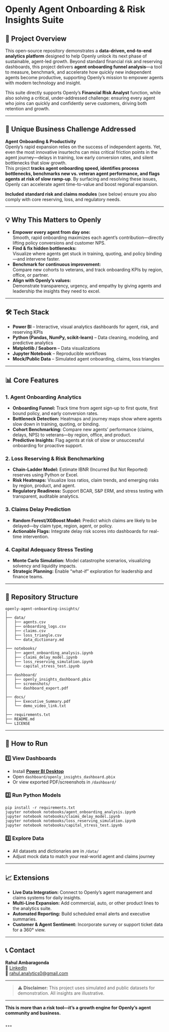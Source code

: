 
# Openly Agent Onboarding & Risk Insights Suite

## 📌 Project Overview

This open-source repository demonstrates a **data-driven, end-to-end analytics platform** designed to help Openly unlock its next phase of sustainable, agent-led growth. Beyond standard financial risk and reserving dashboards, this project delivers **agent onboarding funnel analysis**—a tool to measure, benchmark, and accelerate how quickly new independent agents become productive, supporting Openly’s mission to empower agents with modern technology and insight.

This suite directly supports Openly’s **Financial Risk Analyst** function, while also solving a critical, under-addressed challenge: ensuring every agent who joins can quickly and confidently serve customers, driving both retention and growth.

---

## 🚩 Unique Business Challenge Addressed

**Agent Onboarding & Productivity**  
Openly’s rapid expansion relies on the success of independent agents. Yet, even the most innovative insurtechs can miss critical friction points in the agent journey—delays in training, low early conversion rates, and silent bottlenecks that slow growth.  
This project **tracks agent onboarding speed, identifies process bottlenecks, benchmarks new vs. veteran agent performance, and flags agents at risk of slow ramp-up**. By surfacing and resolving these issues, Openly can accelerate agent time-to-value and boost regional expansion.

**Included standard risk and claims modules** (see below) ensure you also comply with core reserving, loss, and regulatory needs.

---

## 💡 Why This Matters to Openly

- **Empower every agent from day one:**  
  Smooth, rapid onboarding maximizes each agent’s contribution—directly lifting policy conversions and customer NPS.
- **Find & fix hidden bottlenecks:**  
  Visualize where agents get stuck in training, quoting, and policy binding—and intervene faster.
- **Benchmark for continuous improvement:**  
  Compare new cohorts to veterans, and track onboarding KPIs by region, office, or partner.
- **Align with Openly’s values:**  
  Demonstrate transparency, urgency, and empathy by giving agents and leadership the insights they need to excel.

---

## 🛠 Tech Stack

- **Power BI** – Interactive, visual analytics dashboards for agent, risk, and reserving KPIs
- **Python (Pandas, NumPy, scikit-learn)** – Data cleaning, modeling, and predictive analytics
- **Matplotlib / Seaborn** – Data visualizations
- **Jupyter Notebook** – Reproducible workflows
- **Mock/Public Data** – Simulated agent onboarding, claims, loss triangles

---

## 📊 Core Features

### 1. Agent Onboarding Analytics
- **Onboarding Funnel:** Track time from agent sign-up to first quote, first bound policy, and early conversion rates.
- **Bottleneck Detection:** Heatmaps and journey maps show where agents slow down in training, quoting, or binding.
- **Cohort Benchmarking:** Compare new agents’ performance (claims, delays, NPS) to veterans—by region, office, and product.
- **Predictive Insights:** Flag agents at risk of slow or unsuccessful onboarding for proactive support.

### 2. Loss Reserving & Risk Benchmarking
- **Chain-Ladder Model:** Estimate IBNR (Incurred But Not Reported) reserves using Python or Excel.
- **Risk Heatmaps:** Visualize loss ratios, claim trends, and emerging risks by region, product, and agent.
- **Regulatory Readiness:** Support BCAR, S&P ERM, and stress testing with transparent, auditable analytics.

### 3. Claims Delay Prediction
- **Random Forest/XGBoost Model:** Predict which claims are likely to be delayed—by claim type, region, agent, or policy.
- **Actionable Flags:** Integrate delay risk scores into dashboards for real-time intervention.

### 4. Capital Adequacy Stress Testing
- **Monte Carlo Simulation:** Model catastrophe scenarios, visualizing solvency and liquidity impacts.
- **Strategic Planning:** Enable “what-if” exploration for leadership and finance teams.

---

## 📂 Repository Structure

```
openly-agent-onboarding-insights/
│
├── data/
│   ├── agents.csv
│   ├── onboarding_logs.csv
│   ├── claims.csv
│   ├── loss_triangle.csv
│   └── data_dictionary.md
│
├── notebooks/
│   ├── agent_onboarding_analysis.ipynb
│   ├── claims_delay_model.ipynb
│   ├── loss_reserving_simulation.ipynb
│   └── capital_stress_test.ipynb
│
├── dashboard/
│   ├── openly_insights_dashboard.pbix
│   ├── screenshots/
│   └── dashboard_export.pdf
│
├── docs/
│   ├── Executive_Summary.pdf
│   └── demo_video_link.txt
│
├── requirements.txt
├── README.md
└── LICENSE
```

---

## 🚀 How to Run

### 1️⃣ View Dashboards
- Install **[Power BI Desktop](https://powerbi.microsoft.com/desktop/)**  
- Open `dashboard/openly_insights_dashboard.pbix`  
- Or view exported PDF/screenshots in `/dashboard/`

### 2️⃣ Run Python Models
```
pip install -r requirements.txt
jupyter notebook notebooks/agent_onboarding_analysis.ipynb
jupyter notebook notebooks/claims_delay_model.ipynb
jupyter notebook notebooks/loss_reserving_simulation.ipynb
jupyter notebook notebooks/capital_stress_test.ipynb
```

### 3️⃣ Explore Data
- All datasets and dictionaries are in `/data/`
- Adjust mock data to match your real-world agent and claims journey

---

## 📈 Extensions

- **Live Data Integration:** Connect to Openly’s agent management and claims systems for daily insights.
- **Multi-Line Expansion:** Add commercial, auto, or other product lines to the analytics suite.
- **Automated Reporting:** Build scheduled email alerts and executive summaries.
- **Customer & Agent Sentiment:** Incorporate survey or support ticket data for a 360° view.

---

## 📞 Contact

**Rahul Ambaragonda**  
🔗 [LinkedIn](https://www.linkedin.com/in/rahul-ambaragonda)  
📧 rahul.analytics0@gmail.com  

---

> ⚠ **Disclaimer:** This project uses simulated and public datasets for demonstration. All insights are illustrative.

---

**This is more than a risk tool—it’s a growth engine for Openly’s agent community and business.**

```

***

